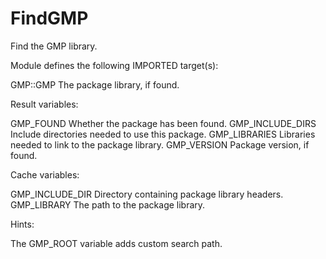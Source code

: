 # FindGMP

Find the GMP library.

Module defines the following IMPORTED target(s):

  GMP::GMP
    The package library, if found.

Result variables:

  GMP_FOUND
    Whether the package has been found.
  GMP_INCLUDE_DIRS
    Include directories needed to use this package.
  GMP_LIBRARIES
    Libraries needed to link to the package library.
  GMP_VERSION
    Package version, if found.

Cache variables:

  GMP_INCLUDE_DIR
    Directory containing package library headers.
  GMP_LIBRARY
    The path to the package library.

Hints:

  The GMP_ROOT variable adds custom search path.
